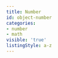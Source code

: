 ```yaml
---
title: Number
id: object-number
categories:
- number
- math
visible: 'true'
listingStyle: a-z
---
```


